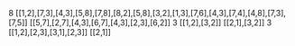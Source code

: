 8
[[1,2],[7,3],[4,3],[5,8],[7,8],[8,2],[5,8],[3,2],[1,3],[7,6],[4,3],[7,4],[4,8],[7,3],[7,5]]
[[5,7],[2,7],[4,3],[6,7],[4,3],[2,3],[6,2]]
3
[[1,2],[3,2]]
[[2,1],[3,2]]
3
[[1,2],[2,3],[3,1],[2,3]]
[[2,1]]